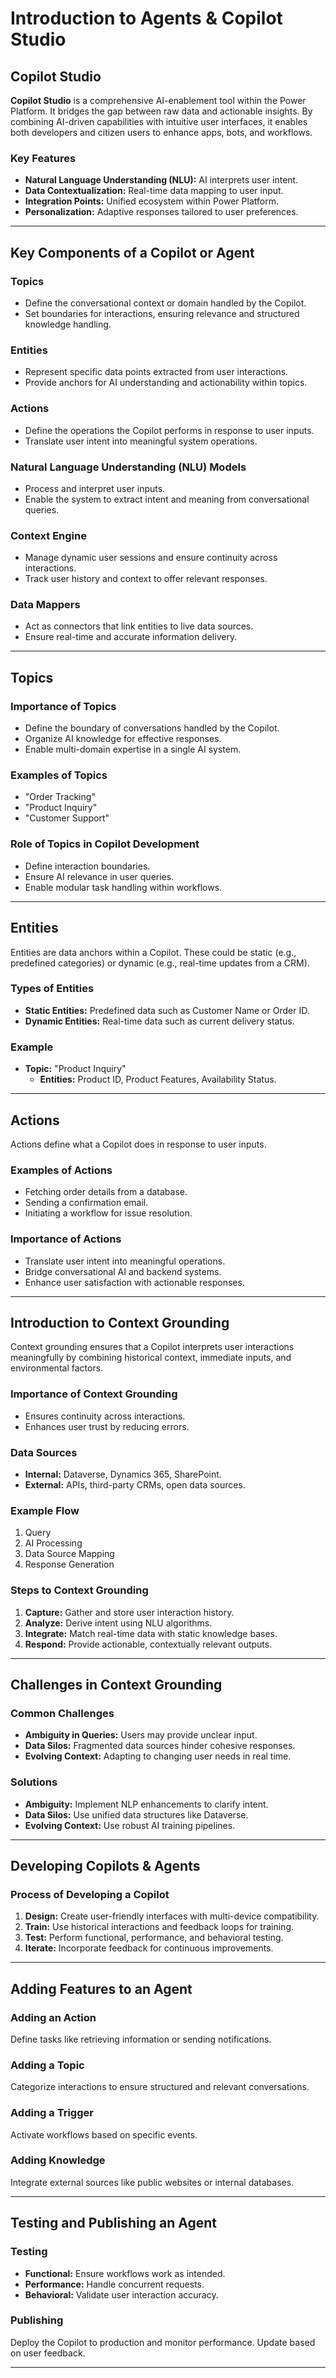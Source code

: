 # Introduction to Agents & Copilot Studio

## Copilot Studio

**Copilot Studio** is a comprehensive AI-enablement tool within the Power Platform. It bridges the gap between raw data and actionable insights. By combining AI-driven capabilities with intuitive user interfaces, it enables both developers and citizen users to enhance apps, bots, and workflows.

### Key Features

- **Natural Language Understanding (NLU):** AI interprets user intent.
- **Data Contextualization:** Real-time data mapping to user input.
- **Integration Points:** Unified ecosystem within Power Platform.
- **Personalization:** Adaptive responses tailored to user preferences.

---

## Key Components of a Copilot or Agent

### Topics
- Define the conversational context or domain handled by the Copilot.
- Set boundaries for interactions, ensuring relevance and structured knowledge handling.

### Entities
- Represent specific data points extracted from user interactions.
- Provide anchors for AI understanding and actionability within topics.

### Actions
- Define the operations the Copilot performs in response to user inputs.
- Translate user intent into meaningful system operations.

### Natural Language Understanding (NLU) Models
- Process and interpret user inputs.
- Enable the system to extract intent and meaning from conversational queries.

### Context Engine
- Manage dynamic user sessions and ensure continuity across interactions.
- Track user history and context to offer relevant responses.

### Data Mappers
- Act as connectors that link entities to live data sources.
- Ensure real-time and accurate information delivery.

---

## Topics

### Importance of Topics
- Define the boundary of conversations handled by the Copilot.
- Organize AI knowledge for effective responses.
- Enable multi-domain expertise in a single AI system.

### Examples of Topics
- "Order Tracking"
- "Product Inquiry"
- "Customer Support"

### Role of Topics in Copilot Development
- Define interaction boundaries.
- Ensure AI relevance in user queries.
- Enable modular task handling within workflows.

---

## Entities

Entities are data anchors within a Copilot. These could be static (e.g., predefined categories) or dynamic (e.g., real-time updates from a CRM).

### Types of Entities
- **Static Entities:** Predefined data such as Customer Name or Order ID.
- **Dynamic Entities:** Real-time data such as current delivery status.

### Example
- **Topic:** "Product Inquiry"
  - **Entities:** Product ID, Product Features, Availability Status.

---

## Actions

Actions define what a Copilot does in response to user inputs.

### Examples of Actions
- Fetching order details from a database.
- Sending a confirmation email.
- Initiating a workflow for issue resolution.

### Importance of Actions
- Translate user intent into meaningful operations.
- Bridge conversational AI and backend systems.
- Enhance user satisfaction with actionable responses.

---

## Introduction to Context Grounding

Context grounding ensures that a Copilot interprets user interactions meaningfully by combining historical context, immediate inputs, and environmental factors.

### Importance of Context Grounding
- Ensures continuity across interactions.
- Enhances user trust by reducing errors.

### Data Sources
- **Internal:** Dataverse, Dynamics 365, SharePoint.
- **External:** APIs, third-party CRMs, open data sources.

### Example Flow
1. Query
2. AI Processing
3. Data Source Mapping
4. Response Generation

### Steps to Context Grounding
1. **Capture:** Gather and store user interaction history.
2. **Analyze:** Derive intent using NLU algorithms.
3. **Integrate:** Match real-time data with static knowledge bases.
4. **Respond:** Provide actionable, contextually relevant outputs.

---

## Challenges in Context Grounding

### Common Challenges
- **Ambiguity in Queries:** Users may provide unclear input.
- **Data Silos:** Fragmented data sources hinder cohesive responses.
- **Evolving Context:** Adapting to changing user needs in real time.

### Solutions
- **Ambiguity:** Implement NLP enhancements to clarify intent.
- **Data Silos:** Use unified data structures like Dataverse.
- **Evolving Context:** Use robust AI training pipelines.

---

## Developing Copilots & Agents

### Process of Developing a Copilot
1. **Design:** Create user-friendly interfaces with multi-device compatibility.
2. **Train:** Use historical interactions and feedback loops for training.
3. **Test:** Perform functional, performance, and behavioral testing.
4. **Iterate:** Incorporate feedback for continuous improvements.

---

## Adding Features to an Agent

### Adding an Action
Define tasks like retrieving information or sending notifications.

### Adding a Topic
Categorize interactions to ensure structured and relevant conversations.

### Adding a Trigger
Activate workflows based on specific events.

### Adding Knowledge
Integrate external sources like public websites or internal databases.

---

## Testing and Publishing an Agent

### Testing
- **Functional:** Ensure workflows work as intended.
- **Performance:** Handle concurrent requests.
- **Behavioral:** Validate user interaction accuracy.

### Publishing
Deploy the Copilot to production and monitor performance. Update based on user feedback.

---
